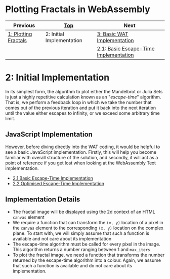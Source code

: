 # Plotting Fractals in WebAssembly

| Previous | [Top](/chriswhealy/plotting-fractals-in-webassembly) | Next
|---|---|---
| [1: Plotting Fractals](/chriswhealy/FractalWASM/01%20Plotting%20Fractals/) | 2: Initial Implementation | [3: Basic WAT Implementation](/chriswhealy/FractalWASM/03%20WAT%20Basic%20Implementation/)
| |  | [2.1: Basic Escape-Time Implementation](/chriswhealy/FractalWASM/02%20Initial%20Implementation/01/)

# 2: Initial Implementation

In its simplest form, the algorithm to plot either the Mandelbrot or Julia Sets is just a highly repetitive calculation known as an "*escape-time*" algorithm.
That is, we perform a feedback loop in which we take the number that comes out of the previous iteration and put it back into the next iteration until the value either escapes to infinity, or we exceed some arbitrary time limit.

## JavaScript Implementation

However, before diving directly into the WAT coding, it would be helpful to see a basic JavaScript implementation.
Firstly, this will help you become familiar with overall structure of the solution, and secondly, it will act as a point of reference if you get lost when looking at the WebAssembly Text implementation.

* [2.1 Basic Escape-Time Implementation](./01/)
* [2.2 Optimised Escape-Time Implementation](./02/)

## Implementation Details

* The fractal image will be displayed using the 2d context of an HTML `canvas` element
* We require a function that can transform the `(x, y)` location of a pixel in the `canvas` element to the corresponding `(x, y)` location on the complex plane.  To start with, we will simply assume that such a function is available and not care about its implementation
* The escape-time algorithm must be called for every pixel in the image.  This algorithm returns a number ranging between 1 and `max_iters`
* To plot the fractal image, we need a function that transforms the number returned by the escape-time algorithm into a colour.  Again, we assume that such a function is available and do not care about its implementation.
